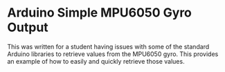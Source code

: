 # Arduino Simple MPU6050 Gyro Output
This was written for a student having issues with some of the standard Arduino libraries to retrieve values from the MPU6050 gyro.
This provides an example of how to easily and quickly retrieve those values.
